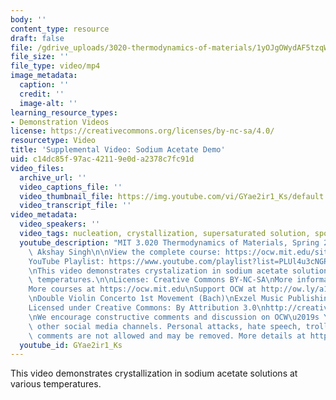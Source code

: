 ```yaml
---
body: ''
content_type: resource
draft: false
file: /gdrive_uploads/3020-thermodynamics-of-materials/1yOJgOWydAF5tzqW6_NjCVHzaFy25C29-/mit3_020s21_demo_02_1080p.mp4
file_size: ''
file_type: video/mp4
image_metadata:
  caption: ''
  credit: ''
  image-alt: ''
learning_resource_types:
- Demonstration Videos
license: https://creativecommons.org/licenses/by-nc-sa/4.0/
resourcetype: Video
title: 'Supplemental Video: Sodium Acetate Demo'
uid: c14dc85f-97ac-4211-9e0d-a2378c7fc91d
video_files:
  archive_url: ''
  video_captions_file: ''
  video_thumbnail_file: https://img.youtube.com/vi/GYae2ir1_Ks/default.jpg
  video_transcript_file: ''
video_metadata:
  video_speakers: ''
  video_tags: nucleation, crystallization, supersaturated solution, spontaneous unmixing
  youtube_description: "MIT 3.020 Thermodynamics of Materials, Spring 2021\nSpeaker:\
    \ Akshay Singh\n\nView the complete course: https://ocw.mit.edu/sites/3020-thermodynamics-of-materials/\n\
    YouTube Playlist: https://www.youtube.com/playlist?list=PLUl4u3cNGP61g-yRbJz4ghFPJLiok1HxX\n\
    \nThis video demonstrates crystalization in sodium acetate solutions at various\
    \ temperatures.\n\nLicense: Creative Commons BY-NC-SA\nMore information at https://ocw.mit.edu/terms\n\
    More courses at https://ocw.mit.edu\nSupport OCW at http://ow.ly/a1If50zVRlQ\n\
    \nDouble Violin Concerto 1st Movement (Bach)\nExzel Music Publishing (freemusicpublicdomain.com)\n\
    Licensed under Creative Commons: By Attribution 3.0\nhttp://creativecommons.org/licenses/by/3.0/\n\
    \nWe encourage constructive comments and discussion on OCW\u2019s YouTube and\
    \ other social media channels. Personal attacks, hate speech, trolling, and inappropriate\
    \ comments are not allowed and may be removed. More details at https://ocw.mit.edu/comments."
  youtube_id: GYae2ir1_Ks
---
```

This video demonstrates crystallization in sodium acetate solutions at various temperatures.